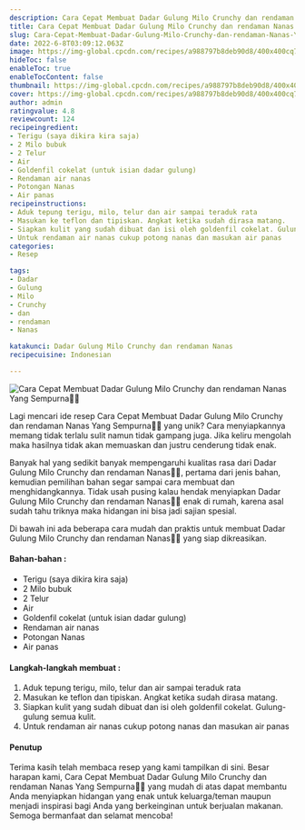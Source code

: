 ```yaml
---
description: Cara Cepat Membuat Dadar Gulung Milo Crunchy dan rendaman Nanas Yang Sempurna"
title: Cara Cepat Membuat Dadar Gulung Milo Crunchy dan rendaman Nanas Yang Sempurna
slug: Cara-Cepat-Membuat-Dadar-Gulung-Milo-Crunchy-dan-rendaman-Nanas-Yang-Sempurna
date: 2022-6-8T03:09:12.063Z
image: https://img-global.cpcdn.com/recipes/a988797b8deb90d8/400x400cq70/photo.jpg
hideToc: false
enableToc: true
enableTocContent: false
thumbnail: https://img-global.cpcdn.com/recipes/a988797b8deb90d8/400x400cq70/photo.jpg
cover: https://img-global.cpcdn.com/recipes/a988797b8deb90d8/400x400cq70/photo.jpg
author: admin
ratingvalue: 4.8
reviewcount: 124
recipeingredient:
- Terigu (saya dikira kira saja)
- 2 Milo bubuk
- 2 Telur
- Air
- Goldenfil cokelat (untuk isian dadar gulung)
- Rendaman air nanas
- Potongan Nanas
- Air panas
recipeinstructions:
- Aduk tepung terigu, milo, telur dan air sampai teraduk rata
- Masukan ke teflon dan tipiskan. Angkat ketika sudah dirasa matang.
- Siapkan kulit yang sudah dibuat dan isi oleh goldenfil cokelat. Gulung-gulung semua kulit.
- Untuk rendaman air nanas cukup potong nanas dan masukan air panas
categories:
- Resep

tags:
- Dadar
- Gulung
- Milo
- Crunchy
- dan
- rendaman
- Nanas

katakunci: Dadar Gulung Milo Crunchy dan rendaman Nanas
recipecuisine: Indonesian

---
```


![Cara Cepat Membuat Dadar Gulung Milo Crunchy dan rendaman Nanas Yang Sempurna👩‍🍳](https://img-global.cpcdn.com/recipes/a988797b8deb90d8/400x400cq70/photo.jpg)

Lagi mencari ide resep Cara Cepat Membuat Dadar Gulung Milo Crunchy dan rendaman Nanas Yang Sempurna👩‍🍳 yang unik? Cara menyiapkannya memang tidak terlalu sulit namun tidak gampang juga. Jika keliru mengolah maka hasilnya tidak akan memuaskan dan justru cenderung tidak enak.

Banyak hal yang sedikit banyak mempengaruhi kualitas rasa dari Dadar Gulung Milo Crunchy dan rendaman Nanas👩‍🍳, pertama dari jenis bahan, kemudian pemilihan bahan segar sampai cara membuat dan menghidangkannya. Tidak usah pusing kalau hendak menyiapkan Dadar Gulung Milo Crunchy dan rendaman Nanas👩‍🍳 enak di rumah, karena asal sudah tahu triknya maka hidangan ini bisa jadi sajian spesial.

Di bawah ini ada beberapa cara mudah dan praktis untuk membuat Dadar Gulung Milo Crunchy dan rendaman Nanas👩‍🍳 yang siap dikreasikan.

<!--inarticleads1-->

#### Bahan-bahan :

- Terigu (saya dikira kira saja)
- 2 Milo bubuk
- 2 Telur
- Air
- Goldenfil cokelat (untuk isian dadar gulung)
- Rendaman air nanas
- Potongan Nanas
- Air panas

<!--inarticleads2-->

#### Langkah-langkah membuat :

1. Aduk tepung terigu, milo, telur dan air sampai teraduk rata
1. Masukan ke teflon dan tipiskan. Angkat ketika sudah dirasa matang.
1. Siapkan kulit yang sudah dibuat dan isi oleh goldenfil cokelat. Gulung-gulung semua kulit.
1. Untuk rendaman air nanas cukup potong nanas dan masukan air panas

#### Penutup

Terima kasih telah membaca resep yang kami tampilkan di sini. Besar harapan kami, Cara Cepat Membuat Dadar Gulung Milo Crunchy dan rendaman Nanas Yang Sempurna👩‍🍳 yang mudah di atas dapat membantu Anda menyiapkan hidangan yang enak untuk keluarga/teman maupun menjadi inspirasi bagi Anda yang berkeinginan untuk berjualan makanan. Semoga bermanfaat dan selamat mencoba!